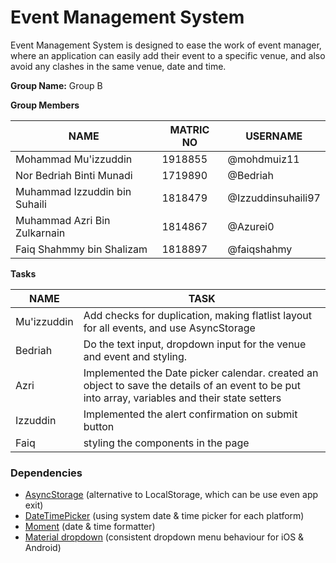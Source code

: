 # Event Management System
Event Management System is designed to ease the work of event manager, where an application can easily add their event to a specific venue, and also avoid any clashes in the same venue, date and time.

**Group Name:** Group B

**Group Members**

NAME | MATRIC NO | USERNAME
------------ | ------------- | ----------------
Mohammad Mu'izzuddin | 1918855 | @mohdmuiz11
Nor Bedriah Binti Munadi | 1719890 | @Bedriah
Muhammad Izzuddin bin Suhaili | 1818479 | @Izzuddinsuhaili97
Muhammad Azri Bin Zulkarnain | 1814867 | @Azurei0
Faiq Shahmmy bin Shalizam | 1818897 | @faiqshahmy

**Tasks**

NAME | TASK
------------ | -------------
Mu'izzuddin | Add checks for duplication, making flatlist layout for all events, and use AsyncStorage
Bedriah | Do the text input, dropdown input for the venue and event and styling.
Azri | Implemented the Date picker calendar. created an object to save the details of an event to be put into array, variables and their state setters
Izzuddin | Implemented the alert confirmation on submit button
Faiq |  styling the components in the page

### Dependencies
- [AsyncStorage](https://react-native-async-storage.github.io/async-storage/docs/usage) (alternative to LocalStorage, which can be use even app exit)
- [DateTimePicker](https://github.com/react-native-datetimepicker/datetimepicker) (using system date & time picker for each platform)
- [Moment](https://momentjs.com/docs/#/use-it/) (date & time formatter)
- [Material dropdown](https://github.com/n4kz/react-native-material-dropdown) (consistent dropdown menu behaviour for iOS & Android)
